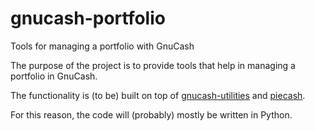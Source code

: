 # gnucash-portfolio
Tools for managing a portfolio with GnuCash

The purpose of the project is to provide tools that help in managing a portfolio in GnuCash.

The functionality is (to be) built on top of [gnucash-utilities](https://github.com/sdementen/gnucash-utilities) and [piecash](https://github.com/sdementen/piecash).

For this reason, the code will (probably) mostly be written in Python.
